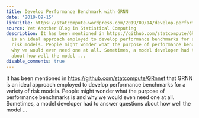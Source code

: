 ```yaml
---
title: Develop Performance Benchmark with GRNN
date: '2019-09-15'
linkTitle: https://statcompute.wordpress.com/2019/09/14/develop-performance-benchmark-with-grnn/
source: Yet Another Blog in Statistical Computing
description: It has been mentioned in https://github.com/statcompute/GRnnet that GRNN
  is an ideal approach employed to develop performance benchmarks for a variety of
  risk models. People might wonder what the purpose of performance benchmarks is and
  why we would even need one at all. Sometimes, a model developer had to answer questions
  about how well the model ...
disable_comments: true
---
```

It has been mentioned in https://github.com/statcompute/GRnnet that GRNN is an ideal approach employed to develop performance benchmarks for a variety of risk models. People might wonder what the purpose of performance benchmarks is and why we would even need one at all. Sometimes, a model developer had to answer questions about how well the model ...